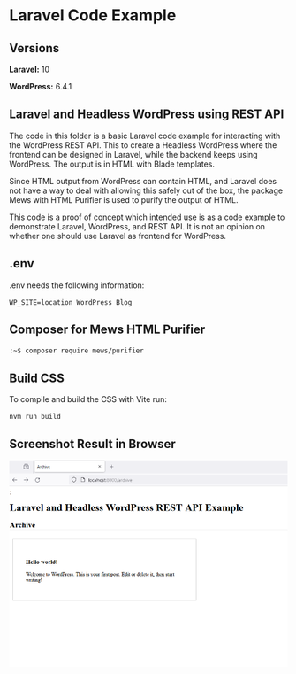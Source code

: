 # Laravel Code Example

## Versions
**Laravel:** 10

**WordPress:** 6.4.1

## Laravel and Headless WordPress using REST API

The code in this folder is a basic Laravel code example for interacting with the WordPress REST API. 
This to create a Headless WordPress where the frontend can be designed in Laravel, while the backend keeps using WordPress. The output is in HTML with Blade templates.

Since HTML output from WordPress can contain HTML, and Laravel does not have a way to deal with allowing this safely out of the box, the package Mews with HTML Purifier is used to purify the output of  HTML.

This code is a proof of concept which intended use is as a code example to demonstrate Laravel, WordPress, and REST API. It is not an opinion on whether one should use Laravel as frontend for WordPress.

## .env

.env needs the following information: 

```
WP_SITE=location WordPress Blog
```

## Composer for Mews HTML Purifier

```
:~$ composer require mews/purifier
```

## Build CSS

To compile and build the CSS with Vite run:

```
nvm run build
```

## Screenshot Result in Browser

![alt text](https://github.com/CodezPoet/code_examples/blob/main/laravel/screenshot.png)

